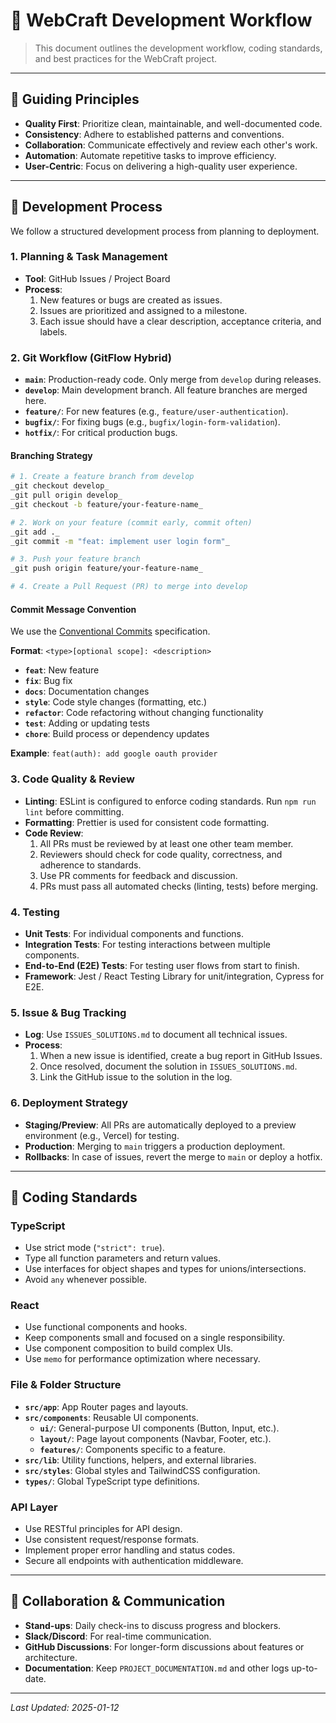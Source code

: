# 🌊 WebCraft Development Workflow

> This document outlines the development workflow, coding standards, and best practices for the WebCraft project.

---

## 🚀 **Guiding Principles**

- **Quality First**: Prioritize clean, maintainable, and well-documented code.
- **Consistency**: Adhere to established patterns and conventions.
- **Collaboration**: Communicate effectively and review each other's work.
- **Automation**: Automate repetitive tasks to improve efficiency.
- **User-Centric**: Focus on delivering a high-quality user experience.

---

## 🔧 **Development Process**

We follow a structured development process from planning to deployment.

### **1. Planning & Task Management**
- **Tool**: GitHub Issues / Project Board
- **Process**:
  1. New features or bugs are created as issues.
  2. Issues are prioritized and assigned to a milestone.
  3. Each issue should have a clear description, acceptance criteria, and labels.

### **2. Git Workflow (GitFlow Hybrid)**

- **`main`**: Production-ready code. Only merge from `develop` during releases.
- **`develop`**: Main development branch. All feature branches are merged here.
- **`feature/`**: For new features (e.g., `feature/user-authentication`).
- **`bugfix/`**: For fixing bugs (e.g., `bugfix/login-form-validation`).
- **`hotfix/`**: For critical production bugs.

#### **Branching Strategy**

```bash
# 1. Create a feature branch from develop
_git checkout develop_
_git pull origin develop_
_git checkout -b feature/your-feature-name_

# 2. Work on your feature (commit early, commit often)
_git add ._
_git commit -m "feat: implement user login form"_

# 3. Push your feature branch
_git push origin feature/your-feature-name_

# 4. Create a Pull Request (PR) to merge into develop
```

#### **Commit Message Convention**

We use the [Conventional Commits](https://www.conventionalcommits.org/) specification.

**Format**: `<type>[optional scope]: <description>`

- **`feat`**: New feature
- **`fix`**: Bug fix
- **`docs`**: Documentation changes
- **`style`**: Code style changes (formatting, etc.)
- **`refactor`**: Code refactoring without changing functionality
- **`test`**: Adding or updating tests
- **`chore`**: Build process or dependency updates

**Example**: `feat(auth): add google oauth provider`

### **3. Code Quality & Review**

- **Linting**: ESLint is configured to enforce coding standards. Run `npm run lint` before committing.
- **Formatting**: Prettier is used for consistent code formatting.
- **Code Review**:
  1. All PRs must be reviewed by at least one other team member.
  2. Reviewers should check for code quality, correctness, and adherence to standards.
  3. Use PR comments for feedback and discussion.
  4. PRs must pass all automated checks (linting, tests) before merging.

### **4. Testing**

- **Unit Tests**: For individual components and functions.
- **Integration Tests**: For testing interactions between multiple components.
- **End-to-End (E2E) Tests**: For testing user flows from start to finish.
- **Framework**: Jest / React Testing Library for unit/integration, Cypress for E2E.

### **5. Issue & Bug Tracking**

- **Log**: Use `ISSUES_SOLUTIONS.md` to document all technical issues.
- **Process**:
  1. When a new issue is identified, create a bug report in GitHub Issues.
  2. Once resolved, document the solution in `ISSUES_SOLUTIONS.md`.
  3. Link the GitHub issue to the solution in the log.

### **6. Deployment Strategy**

- **Staging/Preview**: All PRs are automatically deployed to a preview environment (e.g., Vercel) for testing.
- **Production**: Merging to `main` triggers a production deployment.
- **Rollbacks**: In case of issues, revert the merge to `main` or deploy a hotfix.

---

## 📐 **Coding Standards**

### **TypeScript**
- Use strict mode (`"strict": true`).
- Type all function parameters and return values.
- Use interfaces for object shapes and types for unions/intersections.
- Avoid `any` whenever possible.

### **React**
- Use functional components and hooks.
- Keep components small and focused on a single responsibility.
- Use component composition to build complex UIs.
- Use `memo` for performance optimization where necessary.

### **File & Folder Structure**
- **`src/app`**: App Router pages and layouts.
- **`src/components`**: Reusable UI components.
  - **`ui/`**: General-purpose UI components (Button, Input, etc.).
  - **`layout/`**: Page layout components (Navbar, Footer, etc.).
  - **`features/`**: Components specific to a feature.
- **`src/lib`**: Utility functions, helpers, and external libraries.
- **`src/styles`**: Global styles and TailwindCSS configuration.
- **`types/`**: Global TypeScript type definitions.

### **API Layer**
- Use RESTful principles for API design.
- Use consistent request/response formats.
- Implement proper error handling and status codes.
- Secure all endpoints with authentication middleware.

---

## 🤝 **Collaboration & Communication**

- **Stand-ups**: Daily check-ins to discuss progress and blockers.
- **Slack/Discord**: For real-time communication.
- **GitHub Discussions**: For longer-form discussions about features or architecture.
- **Documentation**: Keep `PROJECT_DOCUMENTATION.md` and other logs up-to-date.

---

*Last Updated: 2025-01-12*
